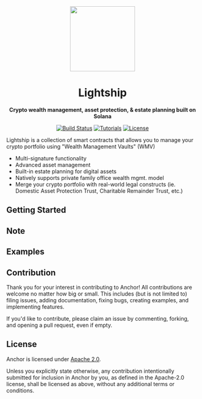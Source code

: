 <div align="center">
  <img height="170x" src="https://lbf-webapp-storage111843-nonprod.s3.amazonaws.com/public/lightship.png?width=746&height=746" />

  <h1>Lightship</h1>

  <p>
    <strong>Crypto wealth management, asset protection, & estate planning built on Solana</strong>
  </p>

  <p>
    <a href="https://github.com/Lightbeam-Financial/lightship/actions"><img alt="Build Status" src="https://github.com/project-serum/anchor/actions/workflows/tests.yaml/badge.svg" /></a>
    <a href="https://lightbeam.finance/learn"><img alt="Tutorials" src="https://img.shields.io/badge/docs-tutorials-blueviolet" /></a>
    <a href="https://opensource.org/licenses/Apache-2.0"><img alt="License" src="https://img.shields.io/github/license/project-serum/anchor?color=blueviolet" /></a>
  </p>
</div>

Lightship is a collection of smart contracts that allows you to manage your crypto portfolio using "Wealth Management Vaults" (WMV)

- Multi-signature functionality
- Advanced asset management
- Built-in estate planning for digital assets
- Natively supports private family office wealth mgmt. model
- Merge your crypto portfolio with real-world legal constructs (ie. Domestic Asset Protection Trust, Charitable Remainder Trust, etc.)


## Getting Started


## Note


## Examples


## Contribution

Thank you for your interest in contributing to Anchor! All contributions are welcome no
matter how big or small. This includes (but is not limited to) filing issues,
adding documentation, fixing bugs, creating examples, and implementing features.

If you'd like to contribute, please claim an issue by commenting, forking, and
opening a pull request, even if empty.

## License

Anchor is licensed under [Apache 2.0](./LICENSE).

Unless you explicitly state otherwise, any contribution intentionally submitted
for inclusion in Anchor by you, as defined in the Apache-2.0 license, shall be
licensed as above, without any additional terms or conditions.
